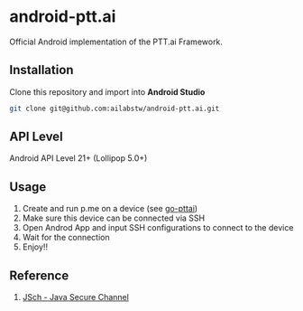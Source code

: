 # android-ptt.ai
Official Android implementation of the PTT.ai Framework.

## Installation
Clone this repository and import into **Android Studio**
```bash
git clone git@github.com:ailabstw/android-ptt.ai.git
```

## API Level
Android API Level 21+ (Lollipop 5.0+)

## Usage
1. Create and run p.me on a device (see [go-pttai](https://github.com/ailabstw/go-pttai))
2. Make sure this device can be connected via SSH
3. Open Androd App and input SSH configurations to connect to the device
4. Wait for the connection
5. Enjoy!!

## Reference
1. [JSch - Java Secure Channel](http://www.jcraft.com/jsch/)
